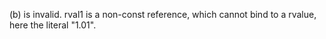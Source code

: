 (b) is invalid. rval1 is a non-const reference, which cannot bind to a rvalue, here the literal "1.01".
